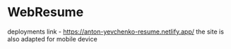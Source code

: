 # WebResume
deployments link - https://anton-yevchenko-resume.netlify.app/
the site is also adapted for mobile device 
